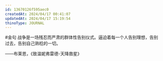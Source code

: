 ```yaml
---
id: 13670126f595aec0
createdAt: 2024/04/17 00:41:07
updatedAt: 2024/04/17 15:19:54
thinoType: JOURNAL
---
```

#金句 战争是一场残忍而严肃的群体性告别仪式。逼迫着每一个人告别理想，告别过去，告别自己熟稔的一切。

——布莱恩，《致温妮弗雷德-天降救星》
